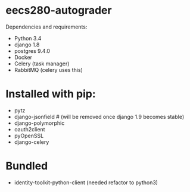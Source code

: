 # eecs280-autograder

Dependencies and requirements:
- Python 3.4
- django 1.8
- postgres 9.4.0
- Docker
- Celery (task manager)
- RabbitMQ (celery uses this)
# Installed with pip:
- pytz
- django-jsonfield # (will be removed once django 1.9 becomes stable)
- django-polymorphic
- oauth2client
- pyOpenSSL
- django-celery

# Bundled
- identity-toolkit-python-client (needed refactor to python3)
